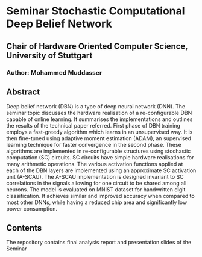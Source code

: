 # Seminar Stochastic Computational Deep Belief Network
## Chair of Hardware Oriented Computer Science, University of Stuttgart

### Author: Mohammed Muddasser

## Abstract
Deep belief network (DBN) is a type of deep neural network (DNN). The seminar topic discusses the hardware realisation of a re-configurable DBN capable of online learning. It summarises the implementations and outlines the results of the technical paper referred. First phase of DBN training employs a fast-greedy algorithm which learns in an unsupervised way. It is then fine-tuned using adaptive moment estimation (ADAM), an supervised learning technique for faster convergence in the second phase. These algorithms are implemented in re-configurable structures using stochastic computation (SC) circuits. SC circuits have simple hardware realisations for many arithmetic operations. The various activation functions applied at each of the DBN layers are implemented using an approximate SC activation unit (A-SCAU). The A-SCAU implementation is designed invariant to SC correlations in the signals allowing for one circuit to be shared among all neurons. The model is evaluated on MNIST dataset for handwritten digit classification. It achieves similar and improved accuracy when compared to most other DNNs, while having a reduced chip area and significantly low power consumption.

## Contents
The repository contains final analysis report and presentation slides of the Seminar
